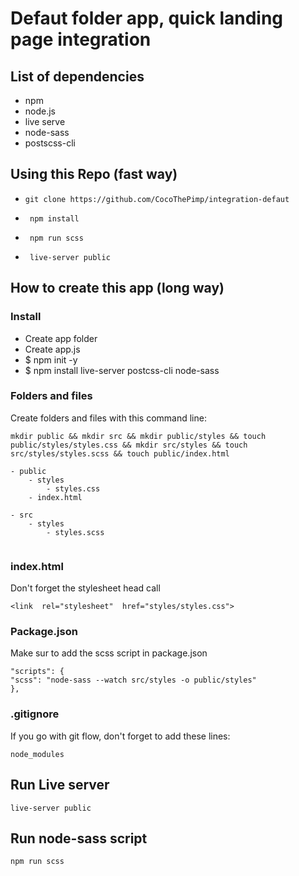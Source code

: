# Defaut folder app, quick landing page integration

## List of dependencies
- npm
- node.js
- live serve
- node-sass
- postscss-cli


## Using this Repo (fast way)
  - ``` git clone https://github.com/CocoThePimp/integration-defaut ```
  
- ``` npm install```  

- ``` npm run scss```  

- ``` live-server public```  

## How to create this app (long way)

### Install
- Create app folder 
- Create app.js
- $ npm init -y
- $ npm install live-server postcss-cli node-sass

### Folders and files
Create folders and files with this command line: 
```
mkdir public && mkdir src && mkdir public/styles && touch public/styles/styles.css && mkdir src/styles && touch src/styles/styles.scss && touch public/index.html
```

```
- public
	- styles 
		- styles.css
	- index.html

- src
	- styles
		- styles.scss
	
```

### index.html
Don't forget the stylesheet head call
```
<link  rel="stylesheet"  href="styles/styles.css">
```

### Package.json
Make sur to add the scss script in package.json
```
"scripts": {
"scss": "node-sass --watch src/styles -o public/styles"
},
```

### .gitignore
If you go with git flow, don't forget to add these lines:
```
node_modules
```

## Run Live server
``` live-server public ```

## Run node-sass script
``` npm run scss ```


